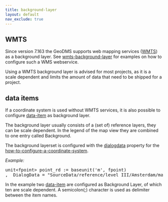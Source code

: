 ```yaml
---
title: background-layer
layout: default
nav_exclude: true
---
```

## WMTS

Since version 7.163 the GeoDMS supports web mapping services ([WMTS](https://en.wikipedia.org/wiki/Web_Map_Tile_Service)) as a background layer. See [wmts-background-layer](wmts-background-layer) for examples on how to configure such a WMS webservice.

Using a WMTS background layer is advised for most projects, as it is a scale dependent and limits the amount of data that need to be shipped for a project.  

## data items
If a coordinate system is used without WMTS services, it is also possible to configure [data-item](data-item) as background layer. 

The background layer usually consists of a (set of) reference layers, they can be scale dependent. In the legend of the map view they are combined to one entry called Background.

The background layerset is configured with the [dialogdata](dialogdata) property for the [how-to-configure-a-coordinate-system](how-to-configure-a-coordinate-system).

*Example:*

<pre>
unit&lt;fpoint&gt; point_rd := baseunit('m', fpoint)
,  DialogData = "SourceData/reference/level_III/Amsterdam/map_bw;SourceData/reference/level_III/Utrecht/map_bw";
</pre>

In the example two [data-item](data-item) are configured as Background Layer, of which ten are scale dependent. A semicolon(;)
character is used as delimiter between the item names.

